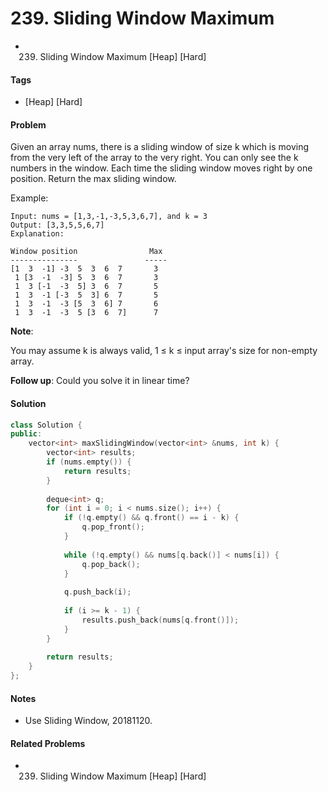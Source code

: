 # 239. Sliding Window Maximum
- 239. Sliding Window Maximum [Heap] [Hard]

#### Tags
- [Heap] [Hard]

#### Problem
Given an array nums, there is a sliding window of size k which is moving from the very left of the array to the very right. You can only see the k numbers in the window. Each time the sliding window moves right by one position. Return the max sliding window.

Example:

    Input: nums = [1,3,-1,-3,5,3,6,7], and k = 3
    Output: [3,3,5,5,6,7] 
    Explanation: 

    Window position                Max
    ---------------               -----
    [1  3  -1] -3  5  3  6  7       3
     1 [3  -1  -3] 5  3  6  7       3
     1  3 [-1  -3  5] 3  6  7       5
     1  3  -1 [-3  5  3] 6  7       5
     1  3  -1  -3 [5  3  6] 7       6
     1  3  -1  -3  5 [3  6  7]      7

**Note**: 

You may assume k is always valid, 1 ≤ k ≤ input array's size for non-empty array.

**Follow up**:
Could you solve it in linear time?

#### Solution
``` C++
class Solution {
public:
    vector<int> maxSlidingWindow(vector<int> &nums, int k) {
        vector<int> results;
        if (nums.empty()) {
            return results;
        }
        
        deque<int> q;
        for (int i = 0; i < nums.size(); i++) {
            if (!q.empty() && q.front() == i - k) {
                q.pop_front();
            }
            
            while (!q.empty() && nums[q.back()] < nums[i]) {
                q.pop_back();
            }
            
            q.push_back(i);
            
            if (i >= k - 1) {
                results.push_back(nums[q.front()]);
            }
        }
        
        return results;
    }
};
```

#### Notes
- Use Sliding Window, 20181120.

#### Related Problems
- 239. Sliding Window Maximum [Heap] [Hard]
